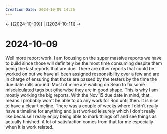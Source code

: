 ```yaml
---
Creation Date: 2024-10-09 14:26
---
```


<- [[2024-10-09]] | [[2024-10-11]]  ->

# 2024-10-09
Well more report work. I am focusing on the super massive reports we have to build since those will definitely be the most time consuming despite them being the last reports that are due. There are other reports that could be worked on but we have all been assigned responsibility over a few and are in charge of ensuring that those are passed by the testers by the time the due date rolls around. Most of mine are waiting on Sean to fix some miscalculated tags but otherwise they are in good shape. This is why I am mostly working the big reports. With the Nov 15 due date in mind, that means I probably won't be able to do any work for Rod until then. It is nice to have a clear timeline. There was a couple of weeks where I didn't really have a timeline for anything and just worked leisurely which I don't really like because I really enjoy being able to mark things off and see things as actually finished. A lot of satisfaction comes from that for me especially when it is work related.